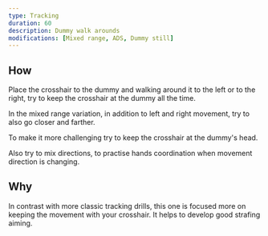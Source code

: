 ```yaml
---
type: Tracking
duration: 60
description: Dummy walk arounds
modifications: [Mixed range, ADS, Dummy still]
---
```


## How

Place the crosshair to the dummy and walking around it to the left or to the right, try to keep the crosshair at the dummy all the time.

In the mixed range variation, in addition to left and right movement, try to also go closer and farther.

To make it more challenging try to keep the crosshair at the dummy's head.

Also try to mix directions, to practise hands coordination when movement direction is changing.

## Why

In contrast with more classic tracking drills, this one is focused more on keeping the movement with your crosshair. It helps to develop good strafing aiming.
